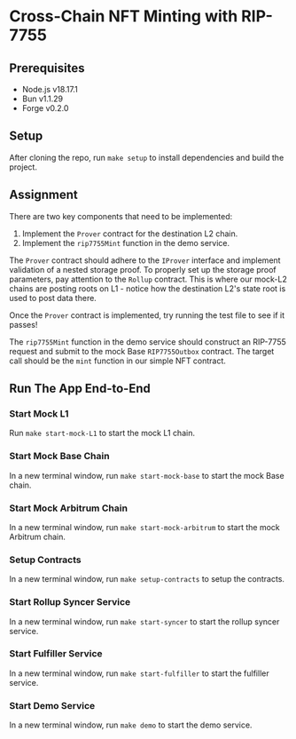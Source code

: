 # Cross-Chain NFT Minting with RIP-7755

## Prerequisites

- Node.js v18.17.1
- Bun v1.1.29
- Forge v0.2.0

## Setup

After cloning the repo, run `make setup` to install dependencies and build the project.

## Assignment

There are two key components that need to be implemented:

1. Implement the `Prover` contract for the destination L2 chain.
2. Implement the `rip7755Mint` function in the demo service.

The `Prover` contract should adhere to the `IProver` interface and implement validation of a nested storage proof. To properly set up the storage proof parameters, pay attention to the `Rollup` contract. This is where our mock-L2 chains are posting roots on L1 - notice how the destination L2's state root is used to post data there.

Once the `Prover` contract is implemented, try running the test file to see if it passes!

The `rip7755Mint` function in the demo service should construct an RIP-7755 request and submit to the mock Base `RIP7755Outbox` contract. The target call should be the `mint` function in our simple NFT contract.

## Run The App End-to-End

### Start Mock L1

Run `make start-mock-L1` to start the mock L1 chain.

### Start Mock Base Chain

In a new terminal window, run `make start-mock-base` to start the mock Base chain.

### Start Mock Arbitrum Chain

In a new terminal window, run `make start-mock-arbitrum` to start the mock Arbitrum chain.

### Setup Contracts

In a new terminal window, run `make setup-contracts` to setup the contracts.

### Start Rollup Syncer Service

In a new terminal window, run `make start-syncer` to start the rollup syncer service.

### Start Fulfiller Service

In a new terminal window, run `make start-fulfiller` to start the fulfiller service.

### Start Demo Service

In a new terminal window, run `make demo` to start the demo service.
